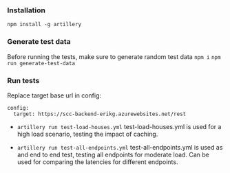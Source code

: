 ### Installation
`npm install -g artillery`

### Generate test data
Before running the tests, make sure to generate random test data
`npm i`
`npm run generate-test-data`

### Run tests
Replace target base url in config:
```
config:
  target: https://scc-backend-erikg.azurewebsites.net/rest
```

- `artillery run test-load-houses.yml`
test-load-houses.yml is used for a high load scenario, testing the impact of caching.

- `artillery run test-all-endpoints.yml`
test-all-endpoints.yml is used as and end to end test, testing all endpoints for moderate load.
Can be used for comparing the latencies for different endpoints.
